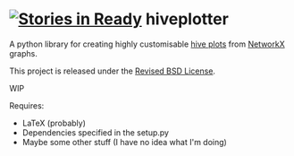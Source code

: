 [![Stories in Ready](https://badge.waffle.io/clbarnes/hiveplotter.png?label=ready&title=Ready)](https://waffle.io/clbarnes/hiveplotter)
hiveplotter
===========

A python library for creating highly customisable [hive plots](http://www.hiveplot.net/) from [NetworkX](https://networkx.github.io/) graphs.

This project is released under the [Revised BSD License](https://raw.githubusercontent.com/clbarnes/hiveplotter/master/LICENSE).

WIP

Requires:
 - LaTeX (probably)
 - Dependencies specified in the setup.py
 - Maybe some other stuff (I have no idea what I'm doing)
